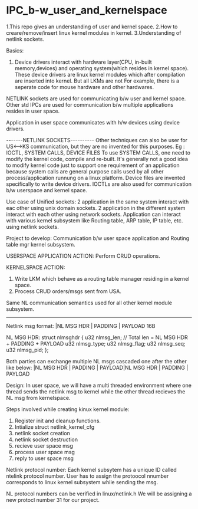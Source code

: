 # IPC_b-w_user_and_kernelspace
1.This repo gives an understanding of user and kernel space.
2.How to creare/remove/insert linux  kernel modules in kernel.
3.Understanding of netlink sockets.

Basics:
1. Device drivers interact with hardware layer(CPU, in-built memory,devices) and operating system(which resides in kernel space).
These device drivers are linux kernel modules which after compilation are inserted into kernel. But all LKMs are not 
For example, there is a seperate code for mouse hardware and other hardwares.

NETLINK sockets are used for communicating b/w user and kernel space.
Other std IPCs are used for communication b/w multiple applications resides in user space.

Application in user space communicates with h/w devices using device drivers.

-------NETLINK SOCKETS----------
Other techniques can also be user for US<-->KS communication, but they are no invented for this purposes.
Eg : IOCTL, SYSTEM CALLS, DEVICE FILES
To use SYSTEM CALLS, one need to modify the kernel code, compile and re-built.
It's generally not a good idea to modify kernel code just to support one requirement of an application because system calls are general purpose calls 
used by all other process/application runnung on a linux platform.
Device files are invented specifically to write device drivers.
IOCTLs are also used for communication b/w userspace and kernel space.

Use case of Unified sockets:
2 application in the same system interact with eac other using unix domain sockets.
2 application in the different system interact with each other using network sockets.
Application can interact with various kernel subsystem like Routing table, ARP table, IP table, etc. using netlink sockets.

Project to develop:
Communication b/w user space application and Routing table mgr kernel subsystem.

USERSPACE APPLICATION ACTION:
Perform CRUD operations.

KERNELSPACE ACTION:
1. Write LKM which behave as a routing table manager residing in a kernel space.
2. Process CRUD orders/msgs sent from USA.

Same NL communication semantics used for all other kernel module subsystem.

----------------------------------------------------

Netlink msg format:
|NL MSG HDR | PADDING | PAYLOAD
  16B
  
NL MSG HDR:
struct nlmsghdr {
  u32 nlmsg_len; // Total len = NL MSG HDR + PADDING + PAYLOAD
  u32 nlmsg_type;
  u32 nlmsg_flag;
  u32 nlmsg_seq;
  u32 nlmsg_pid;
};

Both parties can exchange multiple NL msgs cascaded one after the other like below:
|NL MSG HDR | PADDING | PAYLOAD|NL MSG HDR | PADDING | PAYLOAD

Design:
In user space, we will have a multi threaded environment where one thread sends the netlink msg to kernel while the other thread recieves the NL msg from kernelspace.

Steps involved while creating kinux kernel module:
1. Register init and cleanup functions.
2. Intialize struct netlink_kernel_cfg
3. netlink socket creation
4. netlink socket destruction
5. recieve user space msg
6. process user space msg
7. reply to user space msg

Netlink protocol number:
Each kernel subsytem has a unique ID called ntelink protocol number.
User has to assign the protoocol nnumber corresponds to linux kernel subsystem while sending the msg.

NL protocol numbers can be verified in linux/netlink.h
We will be assigning a new protocl number 31 for our project.
